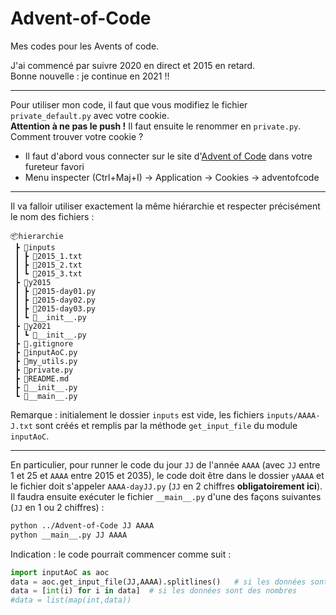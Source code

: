 # Advent-of-Code

Mes codes pour les Avents of code.

J'ai commencé par suivre 2020 en direct et 2015 en retard.  
Bonne nouvelle : je continue en 2021 !!

---

Pour utiliser mon code, il faut que vous modifiez le fichier `private_default.py` avec votre cookie.  
**Attention à ne pas le push !** Il faut ensuite le renommer en `private.py`.  
Comment trouver votre cookie ?

* Il faut d'abord vous connecter sur le site d'[Advent of Code](https://adventofcode.com) dans votre fureteur favori
* Menu inspecter (Ctrl+Maj+I) &rarr; Application &rarr; Cookies &rarr; adventofcode

---

Il va falloir utiliser exactement la même hiérarchie et respecter précisément le nom des fichiers :

```tree
📦hierarchie
 ┣ 📂inputs
 ┃ ┣ 📜2015_1.txt
 ┃ ┣ 📜2015_2.txt
 ┃ ┗ 📜2015_3.txt
 ┣ 📂y2015
 ┃ ┣ 📜2015-day01.py
 ┃ ┣ 📜2015-day02.py
 ┃ ┣ 📜2015-day03.py
 ┃ ┗ 📜__init__.py
 ┣ 📂y2021
 ┃ ┗ 📜__init__.py
 ┣ 📜.gitignore
 ┣ 📜inputAoC.py
 ┣ 📜my_utils.py
 ┣ 📜private.py
 ┣ 📜README.md
 ┣ 📜__init__.py
 ┗ 📜__main__.py
```

Remarque : initialement le dossier `inputs` est vide, les fichiers `inputs/AAAA-J.txt` sont créés et remplis par la méthode `get_input_file` du module `inputAoC`.

---

En particulier, pour runner le code du jour `JJ` de l'année `AAAA` (avec `JJ` entre 1 et 25 et `AAAA` entre 2015 et 2035), le code doit être dans le dossier `yAAAA` et le fichier doit s'appeler `AAAA-dayJJ.py` (`JJ` en 2 chiffres **obligatoirement ici**). Il faudra ensuite exécuter le fichier `__main__.py` d'une des façons suivantes (`JJ` en 1 ou 2 chiffres) :

```bash
python ../Advent-of-Code JJ AAAA
python __main__.py JJ AAAA
```

Indication : le code pourrait commencer comme suit :

```python
import inputAoC as aoc
data = aoc.get_input_file(JJ,AAAA).splitlines()   # si les données sont sur des lignes séparées
data = [int(i) for i in data]  # si les données sont des nombres
#data = list(map(int,data))
```
